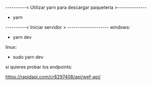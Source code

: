 ----------< Utilizar yarn para descargar paqueteria >--------------

* yarn

----------< Iniciar servidor > --------------------
windows:
* yarn dev

linux: 
* sudo yarn dev


si quieres probar los endpoints:

https://rapidapi.com/cr8297408/api/wef-api/